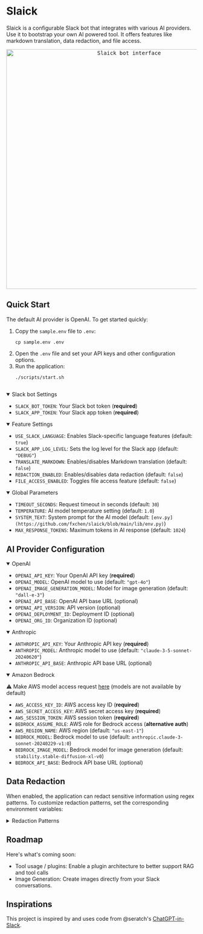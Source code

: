 # Slaick

Slaick is a configurable Slack bot that integrates with various AI providers. Use it to bootstrap your own AI powered tool. It offers features like markdown translation, data redaction, and file access.

<p align="center">
  <kbd>
    <img width="634" alt="Slaick bot interface" src="https://github.com/user-attachments/assets/d0777a1e-c913-47a1-b041-9f3c0f6b5223">
  </kbd>
</p>

## Quick Start

The default AI provider is OpenAI. To get started quickly:

1. Copy the `sample.env` file to `.env`:
   ```
   cp sample.env .env
   ```
2. Open the `.env` file and set your API keys and other configuration options.
3. Run the application:
   ```
   ./scripts/start.sh
   ```

<!-- 
Note: If you're using OpenAI (the default provider), make sure to set the `OPENAI_API_KEY` in your `.env` file.
To use an alternate provider, set the `PROVIDER` variable in your `.env` file to the desired provider (e.g., `PROVIDER=anthropic` or `PROVIDER=bedrock`). Make sure to set the corresponding API keys for the chosen provider. -->


## 
<details open>
<summary>Slack bot Settings</summary>

- `SLACK_BOT_TOKEN`: Your Slack bot token (**required**)
- `SLACK_APP_TOKEN`: Your Slack app token (**required**)

</details>

<details open>
<summary>Feature Settings</summary>

- `USE_SLACK_LANGUAGE`: Enables Slack-specific language features (default: `true`)
- `SLACK_APP_LOG_LEVEL`: Sets the log level for the Slack app (default: `"DEBUG"`)
- `TRANSLATE_MARKDOWN`: Enables/disables Markdown translation (default: `false`)
- `REDACTION_ENABLED`: Enables/disables data redaction (default: `false`)
- `FILE_ACCESS_ENABLED`: Toggles file access feature (default: `false`)

</details>

<details open>
<summary>Global Parameters</summary>

<!-- - `PROVIDER`: AI provider to use (default: `"openai"`) -->
- `TIMEOUT_SECONDS`: Request timeout in seconds (default: `30`)
- `TEMPERATURE`: AI model temperature setting (default: `1.0`)
- `SYSTEM_TEXT`: System prompt for the AI model (default: `[env.py](https://github.com/fxchen/slaick/blob/main/lib/env.py)`)
- `MAX_RESPONSE_TOKENS`: Maximum tokens in AI response (default: `1024`)

</details>

## AI Provider Configuration

<details open>
<summary>OpenAI</summary>
<!-- (Default Provider) -->

- `OPENAI_API_KEY`: Your OpenAI API key (**required**)
- `OPENAI_MODEL`: OpenAI model to use (default: `"gpt-4o"`)
- `OPENAI_IMAGE_GENERATION_MODEL`: Model for image generation (default: `"dall-e-3"`)
- `OPENAI_API_BASE`: OpenAI API base URL (optional)
- `OPENAI_API_VERSION`: API version (optional)
- `OPENAI_DEPLOYMENT_ID`: Deployment ID (optional)
- `OPENAI_ORG_ID`: Organization ID (optional)

</details>

<details open>
<summary>Anthropic</summary>

- `ANTHROPIC_API_KEY`: Your Anthropic API key (**required**)
- `ANTHROPIC_MODEL`: Anthropic model to use (default: `"claude-3-5-sonnet-20240620"`)
- `ANTHROPIC_API_BASE`: Anthropic API base URL (optional)

</details>

<details open>
<summary>Amazon Bedrock</summary>

⚠️ Make AWS model access request [here](https://us-east-1.console.aws.amazon.com/bedrock/home?region=us-east-1#/modelaccess) (models are not available by default)

- `AWS_ACCESS_KEY_ID`: AWS access key ID (**required**)
- `AWS_SECRET_ACCESS_KEY`: AWS secret access key (**required**)
- `AWS_SESSION_TOKEN`: AWS session token (**required**)
- `BEDROCK_ASSUME_ROLE`: AWS role for Bedrock access (**alternative auth**)
- `AWS_REGION_NAME`: AWS region (default: `"us-east-1"`)
- `BEDROCK_MODEL`: Bedrock model to use (default: `anthropic.claude-3-sonnet-20240229-v1:0`)
- `BEDROCK_IMAGE_MODEL`: Bedrock model for image generation (default: `stability.stable-diffusion-xl-v0`)
- `BEDROCK_API_BASE`: Bedrock API base URL (optional)

</details>


## Data Redaction

When enabled, the application can redact sensitive information using regex patterns. To customize redaction patterns, set the corresponding environment variables:

<details>
<summary>Redaction Patterns</summary>

- `REDACT_EMAIL_PATTERN`: For email addresses
- `REDACT_PHONE_PATTERN`: For phone numbers
- `REDACT_CREDIT_CARD_PATTERN`: For credit card numbers
- `REDACT_SSN_PATTERN`: For Social Security Numbers (SSNs)
- `REDACT_USER_DEFINED_PATTERN`: Custom user-defined pattern

</details>

## Roadmap

Here's what's coming soon:

- Tool usage / plugins: Enable a plugin architecture to better support RAG and tool calls
- Image Generation: Create images directly from your Slack conversations.

## Inspirations

This project is inspired by and uses code from @seratch's [ChatGPT-in-Slack](https://github.com/seratch/ChatGPT-in-Slack/).
